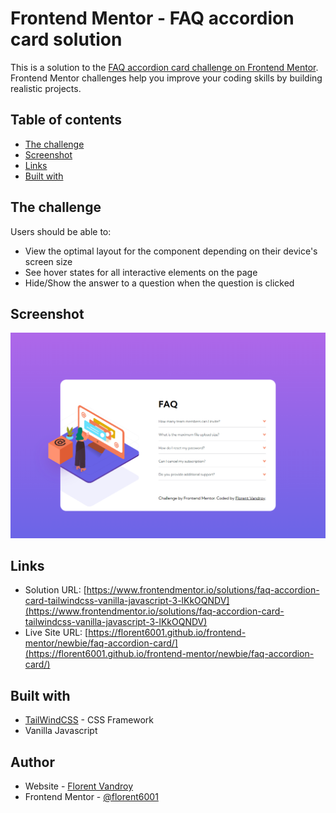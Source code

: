 # Frontend Mentor - FAQ accordion card solution

This is a solution to the [FAQ accordion card challenge on Frontend Mentor](https://www.frontendmentor.io/challenges/faq-accordion-card-XlyjD0Oam). Frontend Mentor challenges help you improve your coding skills by building realistic projects. 

## Table of contents

- [The challenge](#the-challenge)
- [Screenshot](#screenshot)
- [Links](#links)
- [Built with](#built-with)


## The challenge

Users should be able to:

- View the optimal layout for the component depending on their device's screen size
- See hover states for all interactive elements on the page
- Hide/Show the answer to a question when the question is clicked

## Screenshot

![](./screenshot.png)


## Links

- Solution URL: [https://www.frontendmentor.io/solutions/faq-accordion-card-tailwindcss-vanilla-javascript-3-lKkOQNDV](https://www.frontendmentor.io/solutions/faq-accordion-card-tailwindcss-vanilla-javascript-3-lKkOQNDV)
- Live Site URL: [https://florent6001.github.io/frontend-mentor/newbie/faq-accordion-card/](https://florent6001.github.io/frontend-mentor/newbie/faq-accordion-card/)

## Built with

- [TailWindCSS](https://tailwindcss.com/) - CSS Framework
- Vanilla Javascript


## Author

- Website - [Florent Vandroy](https://www.florent-vandroy.fr)
- Frontend Mentor - [@florent6001](https://www.frontendmentor.io/profile/florent6001)